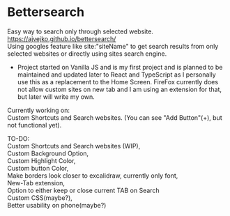 # Bettersearch
Easy way to search only through selected website. https://ajvejko.github.io/bettersearch/ <br />
Using googles feature like site:"siteName" to get search results from only selected websites or directly using sites search engine.

- Project started on Vanilla JS and is my first project and is planned to be maintained and updated later to React and TypeScript as I personally use this as a replacement to the Home Screen. FireFox currently does not allow custom sites on new tab and I am using an extension for that, but later will write my own.

Currently working on:<br />
Custom Shortcuts and Search websites. (You can see "Add Button"(+), but not functional yet).

TO-DO: <br />
Custom Shortcuts and Search websites (WIP), <br />
Custom Background Option, <br />
Custom Highlight Color, <br />
Custom button Color, <br />
Make borders look closer to excalidraw, currently only font, <br />
New-Tab extension, <br />
Option to either keep or close current TAB on Search <br />
Custom CSS(maybe?), <br />
Better usability on phone(maybe?)
